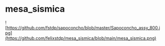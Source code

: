 # mesa_sismica


![https://github.com/fstdp/sapoconcho/blob/master/Sapoconcho_assy_800.jpg](https://github.com/felixstdp/mesa_sismica/blob/main/mesa_sismica.png)
